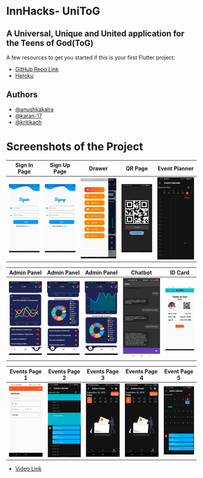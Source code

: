 # InnHacks- UniToG


## A Universal, Unique and United application for the Teens of God(ToG)


A few resources to get you started if this is your first Flutter project:

- [GitHub Repo Link](https://github.com/karan-17/InnHacker)
- [Heroku](https://tog-admin.herokuapp.com/)

## Authors

- [@anushkakalra](https://github.com/AnushkaKalra)
- [@karan-17](https://github.com/karan-17)
- [@kritikach](https://github.com/kritikach)

# Screenshots of the Project

Sign In Page            |  Sign Up Page                   | Drawer               | QR Page               | Event Planner
:-------------------------:|:-------------------------:|:-------------------------:|:-------------------------:|:-------------------------:|
![signin](https://github.com/karan-17/InnHackers/blob/9c6e7e0391695702d2cfbdec76e3508127c3431a/assets/signin.jpeg) | ![signup](https://github.com/karan-17/InnHackers/blob/9c6e7e0391695702d2cfbdec76e3508127c3431a/assets/signup.jpeg) | ![drawer](https://github.com/karan-17/InnHackers/blob/9c6e7e0391695702d2cfbdec76e3508127c3431a/assets/drawer.jpeg) | ![qrgenerator](https://github.com/karan-17/InnHackers/blob/9c6e7e0391695702d2cfbdec76e3508127c3431a/assets/qrgenerate.jpeg) | ![event](https://github.com/karan-17/InnHackers/blob/50ccecefc6bd78a417c629c8bb2b13fecabda5cf/assets/event.jpeg)

Admin Panel            |  Admin Panel                   | Admin Panel               | Chatbot               | ID Card
:-------------------------:|:-------------------------:|:-------------------------:|:-------------------------:|:-------------------------:|
![Charts](https://github.com/karan-17/InnHackers/blob/df93d36c2463f3ffee17e1a42ac65aa4be52debe/assets/chart1.jpeg) | ![Chart2](https://github.com/karan-17/InnHackers/blob/df93d36c2463f3ffee17e1a42ac65aa4be52debe/assets/chart2.jpeg) | ![Chart3](https://github.com/karan-17/InnHackers/blob/42d2f59049d02387b751d5ebc86e17ad8be64ed4/assets/chart3.jpeg) | ![chatbot](https://github.com/karan-17/InnHackers/blob/42d2f59049d02387b751d5ebc86e17ad8be64ed4/assets/chatbot.jpeg) | ![IdCard](https://github.com/karan-17/InnHackers/blob/df93d36c2463f3ffee17e1a42ac65aa4be52debe/assets/id_card.jpeg)

Events Page 1            |  Events Page 2                   | Events Page 3               | Events Page 4    | Event Page 5
:-------------------------:|:-------------------------:|:-------------------------:|:-------------------------:|:-------------------------:|
![Event1](https://github.com/karan-17/InnHackers/blob/4d95a0ef3d88f55ce9caf9862d1dcd8d8a65456c/assets/event2.jpeg) | ![Event2](https://github.com/karan-17/InnHackers/blob/4d95a0ef3d88f55ce9caf9862d1dcd8d8a65456c/assets/event3.jpeg) | ![Event3](https://github.com/karan-17/InnHackers/blob/4d95a0ef3d88f55ce9caf9862d1dcd8d8a65456c/assets/event4.jpeg) | ![Event4](https://github.com/karan-17/InnHackers/blob/25ab133815d204104a83d7f8af16758eb4a343f9/assets/event4.jpeg) | ![Event5](https://github.com/karan-17/InnHackers/blob/25ab133815d204104a83d7f8af16758eb4a343f9/assets/event5.jpeg)


- [Video Link](https://drive.google.com/file/d/19VUWf8TJ36ggIwGn5t_9O159LIFs8nv4/view?usp=sharing)
